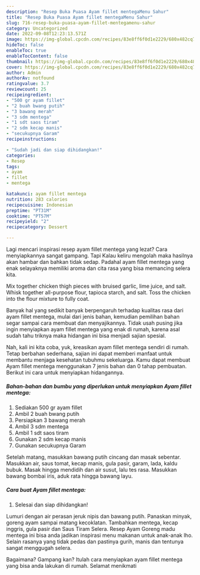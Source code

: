 ```yaml
---
description: "Resep Buka Puasa Ayam fillet mentegaMenu Sahur"
title: "Resep Buka Puasa Ayam fillet mentegaMenu Sahur"
slug: 716-resep-buka-puasa-ayam-fillet-mentegamenu-sahur
category: Uncategorized
date: 2022-09-08T12:23:13.571Z
image: https://img-global.cpcdn.com/recipes/83e8ff6f0d1e2229/680x482cq70/ayam-fillet-mentega-foto-resep-utama.jpg
hideToc: false
enableToc: true
enableTocContent: false
thumbnail: https://img-global.cpcdn.com/recipes/83e8ff6f0d1e2229/680x482cq70/ayam-fillet-mentega-foto-resep-utama.jpg
cover: https://img-global.cpcdn.com/recipes/83e8ff6f0d1e2229/680x482cq70/ayam-fillet-mentega-foto-resep-utama.jpg
author: Admin
authorAv: notfound
ratingvalue: 3.7
reviewcount: 25
recipeingredient:
- "500 gr ayam fillet"
- "2 buah bwang putih"
- "3 bawang merah"
- "3 sdm mentega"
- "1 sdt saos tiram"
- "2 sdm kecap manis"
- "secukupnya Garam"
recipeinstructions:

- "Sudah jadi dan siap dihidangkan!"
categories:
- Resep
tags:
- ayam
- fillet
- mentega

katakunci: ayam fillet mentega 
nutrition: 283 calories
recipecuisine: Indonesian
preptime: "PT31M"
cooktime: "PT57M"
recipeyield: "2"
recipecategory: Dessert

---
```



Lagi mencari inspirasi resep ayam fillet mentega yang lezat? Cara menyiapkannya sangat gampang. Tapi Kalau keliru mengolah maka hasilnya akan hambar dan bahkan tidak sedap. Padahal ayam fillet mentega yang enak selayaknya memiliki aroma dan cita rasa yang bisa memancing selera kita.


Mix together chicken thigh pieces with bruised garlic, lime juice, and salt. Whisk together all-purpose flour, tapioca starch, and salt. Toss the chicken into the flour mixture to fully coat.

Banyak hal yang sedikit banyak berpengaruh terhadap kualitas rasa dari ayam fillet mentega, mulai dari jenis bahan, kemudian pemilihan bahan segar sampai cara membuat dan menyajikannya. Tidak usah pusing jika ingin menyiapkan ayam fillet mentega yang enak di rumah, karena asal sudah tahu triknya maka hidangan ini bisa menjadi sajian spesial.


Nah, kali ini kita coba, yuk, kreasikan ayam fillet mentega sendiri di rumah. Tetap berbahan sederhana, sajian ini dapat memberi manfaat untuk membantu menjaga kesehatan tubuhmu sekeluarga. Kamu dapat membuat Ayam fillet mentega menggunakan 7 jenis bahan dan 0 tahap pembuatan. Berikut ini cara untuk menyiapkan hidangannya.

<!--inarticleads1-->

##### Bahan-bahan dan bumbu yang diperlukan untuk menyiapkan Ayam fillet mentega:

1. Sediakan 500 gr ayam fillet
1. Ambil 2 buah bwang putih
1. Persiapkan 3 bawang merah
1. Ambil 3 sdm mentega
1. Ambil 1 sdt saos tiram
1. Gunakan 2 sdm kecap manis
1. Gunakan secukupnya Garam


Setelah matang, masukkan bawang putih cincang dan masak sebentar. Masukkan air, saus tomat, kecap manis, gula pasir, garam, lada, kaldu bubuk. Masak hingga mendidih dan air susut, lalu tes rasa. Masukkan bawang bombai iris, aduk rata hingga bawang layu. 

<!--inarticleads2-->

##### Cara buat Ayam fillet mentega:


1. Selesai dan siap dihidangkan!

Lumuri dengan air perasan jeruk nipis dan bawang putih. Panaskan minyak, goreng ayam sampai matang kecoklatan. Tambahkan mentega, kecap inggris, gula pasir dan Saus Tiram Selera. Resep Ayam Goreng madu mentega ini bisa anda jadikan inspirasi menu makanan untuk anak-anak lho. Selain rasanya yang tidak pedas dan pastinya gurih, manis dan tentunya sangat menggugah selera. 

Bagaimana? Gampang kan? Itulah cara menyiapkan ayam fillet mentega yang bisa anda lakukan di rumah. Selamat menikmati
